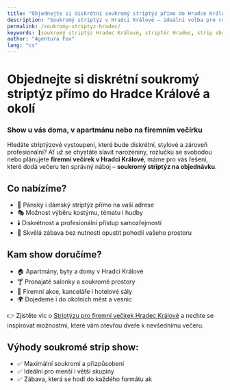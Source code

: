 ```yaml
---
title: "Objednejte si diskrétní soukromý striptýz přímo do Hradce Králové a okolí"
description: "Soukromý striptýz v Hradci Králové – ideální volba pro rozlučky, oslavy i firemní večírky. Profesionální show přímo u vás, s důrazem na diskrétnost a styl."
permalink: /soukromy-striptyz-hradec/
keywords: [soukromý striptýz Hradec Králové, striptér Hradec, strip show doma, rozlučka se svobodou Hradec, firemní večírek strip]
author: "Agentura Fox"
lang: "cs"
---
```


# Objednejte si diskrétní soukromý striptýz přímo do Hradce Králové a okolí  
### Show u vás doma, v apartmánu nebo na firemním večírku

Hledáte striptýzové vystoupení, které bude diskrétní, stylové a zároveň profesionální? Ať už se chystáte slavit narozeniny, rozlučku se svobodou nebo plánujete **firemní večírek v Hradci Králové**, máme pro vás řešení, které dodá večeru ten správný náboj – **soukromý striptýz na objednávku**.

## Co nabízíme?

- 🕺 Pánský i dámský striptýz přímo na vaší adrese  
- 🎭 Možnost výběru kostýmu, tématu i hudby  
- 🕯️ Diskrétnost a profesionální přístup samozřejmostí  
- 🥂 Skvělá zábava bez nutnosti opustit pohodlí vašeho prostoru

## Kam show doručíme?

- 🏠 Apartmány, byty a domy v Hradci Králové  
- 🍸 Pronajaté salonky a soukromé prostory  
- 🏢 Firemní akce, kanceláře i hotelové sály  
- 🌍 Dojedeme i do okolních měst a vesnic

👉 Zjistěte víc o [Striptýzu pro firemní večírek Hradec Králové](https://www.agenturafox.cz/striptyz-hradec-kralove/) a nechte se inspirovat možnostmi, které vám otevřou dveře k nevšednímu večeru.

## Výhody soukromé strip show:

- ✅ Maximální soukromí a přizpůsobení  
- ✅ Ideální pro menší i větší skupiny  
- ✅ Zábava, která se hodí do každého formátu ak
